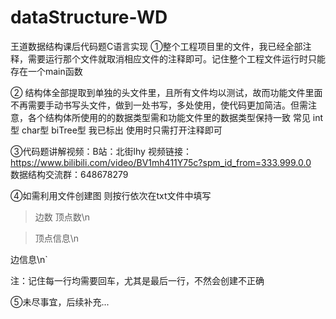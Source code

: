 # dataStructure-WD
王道数据结构课后代码题C语言实现
①整个工程项目里的文件，我已经全部注释，需要运行那个文件就取消相应文件的注释即可。记住整个工程文件运行时只能存在一个main函数

② 结构体全部提取到单独的头文件里，且所有文件均以测试，故而功能文件里面不再需要手动书写头文件，做到一处书写，多处使用，使代码更加简洁。但需注意，各个结构体所使用的的数据类型需和功能文件里的数据类型保持一致  常见 int型 char型 biTree型 我已标出  使用时只需打开注释即可

③代码题讲解视频：B站：北街lhy 
视频链接：
https://www.bilibili.com/video/BV1mh411Y75c?spm_id_from=333.999.0.0  
 数据结构交流群：648678279


④如需利用文件创建图  则按行依次在txt文件中填写 

> 边数 顶点数\n

> 顶点信息\n
> 
边信息\n`

注：记住每一行均需要回车，尤其是最后一行，不然会创建不正确



⑤未尽事宜，后续补充...